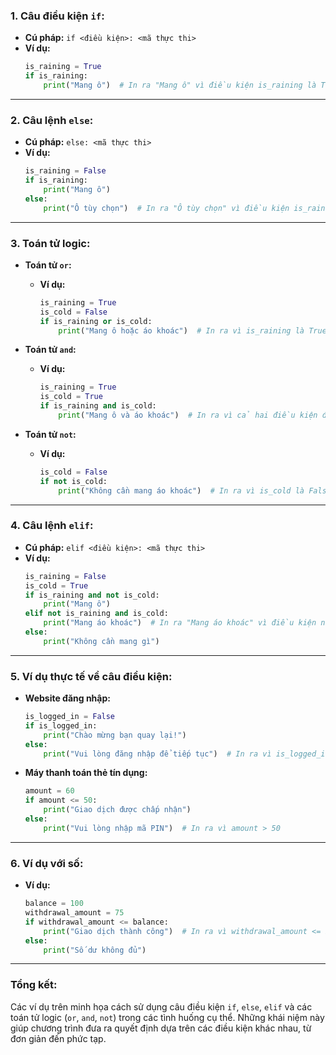 ### **1. Câu điều kiện `if`:**
- **Cú pháp:** `if <điều kiện>: <mã thực thi>`
- **Ví dụ:**
  ```python
  is_raining = True
  if is_raining:
      print("Mang ô")  # In ra "Mang ô" vì điều kiện is_raining là True
  ```

---

### **2. Câu lệnh `else`:**
- **Cú pháp:** `else: <mã thực thi>`
- **Ví dụ:**
  ```python
  is_raining = False
  if is_raining:
      print("Mang ô")
  else:
      print("Ô tùy chọn")  # In ra "Ô tùy chọn" vì điều kiện is_raining là False
  ```

---

### **3. Toán tử logic:**
- **Toán tử `or`:**
  - **Ví dụ:**
    ```python
    is_raining = True
    is_cold = False
    if is_raining or is_cold:
        print("Mang ô hoặc áo khoác")  # In ra vì is_raining là True
    ```

- **Toán tử `and`:**
  - **Ví dụ:**
    ```python
    is_raining = True
    is_cold = True
    if is_raining and is_cold:
        print("Mang ô và áo khoác")  # In ra vì cả hai điều kiện đều True
    ```

- **Toán tử `not`:**
  - **Ví dụ:**
    ```python
    is_cold = False
    if not is_cold:
        print("Không cần mang áo khoác")  # In ra vì is_cold là False, not đảo ngược thành True
    ```

---

### **4. Câu lệnh `elif`:**
- **Cú pháp:** `elif <điều kiện>: <mã thực thi>`
- **Ví dụ:**
  ```python
  is_raining = False
  is_cold = True
  if is_raining and not is_cold:
      print("Mang ô")
  elif not is_raining and is_cold:
      print("Mang áo khoác")  # In ra "Mang áo khoác" vì điều kiện này đúng
  else:
      print("Không cần mang gì")
  ```

---

### **5. Ví dụ thực tế về câu điều kiện:**
- **Website đăng nhập:**
  ```python
  is_logged_in = False
  if is_logged_in:
      print("Chào mừng bạn quay lại!")
  else:
      print("Vui lòng đăng nhập để tiếp tục")  # In ra vì is_logged_in là False
  ```

- **Máy thanh toán thẻ tín dụng:**
  ```python
  amount = 60
  if amount <= 50:
      print("Giao dịch được chấp nhận")
  else:
      print("Vui lòng nhập mã PIN")  # In ra vì amount > 50
  ```

---

### **6. Ví dụ với số:**
- **Ví dụ:**
  ```python
  balance = 100
  withdrawal_amount = 75
  if withdrawal_amount <= balance:
      print("Giao dịch thành công")  # In ra vì withdrawal_amount <= balance
  else:
      print("Số dư không đủ")
  ```

---

### **Tổng kết:**
Các ví dụ trên minh họa cách sử dụng câu điều kiện `if`, `else`, `elif` và các toán tử logic (`or`, `and`, `not`) trong các tình huống cụ thể. Những khái niệm này giúp chương trình đưa ra quyết định dựa trên các điều kiện khác nhau, từ đơn giản đến phức tạp.